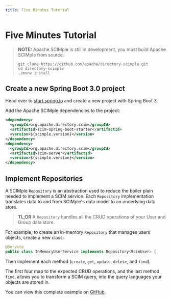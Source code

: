 ```yaml
---
title: Five Minutes Tutorial
---
```


# Five Minutes Tutorial

> **NOTE:** Apache SCIMple is still in development, you must build Apache SCIMple from source.
> ```
> git clone https://github.com/apache/directory-scimple.git
> cd directory-scimple
> ./mvnw install
> ```


## Create a new Spring Boot 3.0 project

Head over to [start.spring.io](https://start.spring.io/#!type=maven-project&language=java&platformVersion=3.0.0&packaging=jar&jvmVersion=17) and create a new project with Spring Boot 3.

Add the Apache SCIMple dependencies to the project:

```xml
<dependency>
  <groupId>org.apache.directory.scim</groupId>
  <artifactId>scim-spring-boot-starter</artifactId>
  <version>${scimple.version}</version>
</dependency>
<dependency>
  <groupId>org.apache.directory.scim</groupId>
  <artifactId>scim-server</artifactId>
  <version>${scimple.version}</version>
</dependency>
```

## Implement Repositories

A SCIMple `Repository` is an abstraction used to reduce the boiler plain needed to implement a SCIM service. Each 
`Repository` implementation translates data to and from SCIMple's data model to an underlying data store.

> **TL;DR** A `Repository` handles all the CRUD operations of your User and Group data store. 

For example, to create an in-memory `Repository` that manages users objects, create a new class:

```java
@Service
public class InMemoryUserService implements Repository<ScimUser> {
```

Then implement each method (`create`, `get`, `update`, `delete`, and `find`).

The first four map to the expected CRUD operations, and the last method `find`, allows you to transform a SCIM query, 
into the query languages your objects are stored in.

You can view this complete example on [GitHub](https://github.com/apache/directory-scimple/tree/spring-boot/scim-server-examples/scim-server-spring-boot).
